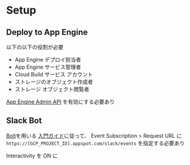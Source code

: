 # Setup

## Deploy to App Engine

以下の以下の役割が必要

- App Engine デプロイ担当者
- App Engine サービス管理者
- Cloud Build サービス アカウント
- ストレージのオブジェクト作成者
- ストレージ オブジェクト閲覧者

[App Engine Admin API](https://console.developers.google.com/apis/library/appengine.googleapis.com) を有効にする必要あり

## Slack Bot

[Bolt](https://slack.dev/bolt/ja-jp/concepts)を用いる
[入門ガイド](https://slack.dev/bolt/ja-jp/tutorial/getting-started)に従って、
Event Subscription > Request URL に `https://[GCP_PROJECT_ID].appspot.com/slack/events` を指定する必要あり

Interactivity を ON に
